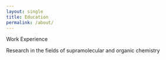 ```yaml
---
layout: single
title: Education
permalink: /about/
---
```



Work Experience                        

Research in the fields of supramolecular and organic chemistry 

